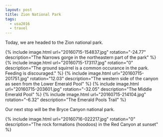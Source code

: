 ```yaml
---
layout: post
title: Zion National Park
tags:
  - usa2016
  - travel
---
```


Today, we are headed to the Zion national park.

  {% include image.html url="20160715-154837.jpg" rotation="-24.77" description="The Narrows gorge in the northeastern part of the park" %}
  {% include image.html url="20160715-173117.jpg" rotation="0" description="The ground squirrel is a common occurance in the park. Feeding is discouraged." %}
  {% include image.html url="20160715-201751.jpg" rotation="12.03" description="The western side of the canyon as seen from the Lower Emerald Pool" %}
  {% include image.html url="20160715-203601.jpg" rotation="-32.05" description="The Middle Emerald Pool" %}
  {% include image.html url="20160715-214104.jpg" rotation="-6.32" description="The Emerald Pools Trail" %}

Our next stop will be the Bryce Canyon national park.

  {% include image.html url="20160716-022217.jpg" rotation="0" description="The rock formations (hoodoos) in the Red Canyon at sunset" %}
